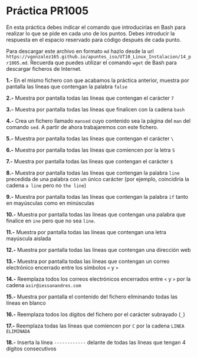 # Práctica PR1005

En esta práctica debes indicar el comando que introducirías en Bash para realizar lo que se pide en cada uno de los puntos. Debes introducir la respuesta en el espacio reservado para código después de cada punto.

Para descargar este archivo en formato `md` hazlo desde la url `https://vgonzalez165.github.io/apuntes_iso/UT10_Linux_Instalacion/14_pr1005.md`. Recuerda que puedes utilizar el comando `wget` de Bash para descargar ficheros de Internet.

**1.-** En el mismo fichero con que acabamos la práctica anterior, muestra por pantalla las líneas que contengan la palabra `false`

**2.-** Muestra por pantalla todas las líneas que contengan el carácter `7`

**3.-** Muestra por pantalla todas las líneas que finalicen con la cadena `bash`

**4.-** Crea un fichero llamado `mansed` cuyo contenido sea la página del `man` del comando `sed`. A partir de ahora trabajaremos con este fichero.

**5.-** Muestra por pantalla todas las líneas que contengan el carácter `\`

**6.-** Muestra por pantalla todas las líneas que comiencen por la letra `S`

**7.-** Muestra por pantalla todas las líneas que contengan el carácter `$`

**8.-** Muestra por pantalla todas las líneas que contengan la palabra `line` precedida de una palabra con un único carácter (por ejemplo, coincidiría la cadena `a line` pero no `the line`)

**9.-** Muestra por pantalla todas las líneas que contengan la palabra `if` tanto en mayúsculas como en minúsculas

**10.-** Muestra por pantalla todas las líneas que contengan una palabra que finalice en `ine` pero que no sea `line`.

**11.-** Muestra por pantalla todas las líneas que contengan una letra mayúscula aislada

**12.-** Muestra por pantalla todas las líneas que contengan una dirección web

**13.-** Muestra por pantalla todas las líneas que contengan un correo electrónico encerrado entre los símbolos `<` y `>`

**14.-** Reemplaza todos los correos electrónicos encerrados entre `<` y `>` por la cadena `asir@iessanandres.com`

**15.-** Muestra por pantalla el contenido del fichero eliminando todas las líneas en blanco 

**16.-** Reemplaza todos los dígitos del fichero por el carácter subrayado (`_`)

**17.-** Reemplaza todas las líneas que comiencen por `C` por la cadena `LINEA ELIMINADA`

**18.-** Inserta la línea `------------` delante de todas las líneas que tengan 4 dígitos consecutivos
